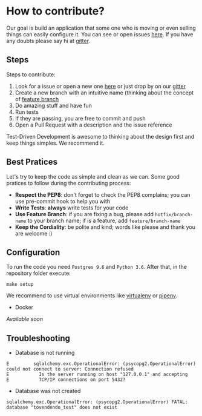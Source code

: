 # How to contribute?

Our goal is build an application that some one who is moving or even selling things can easily configure it.
You can see or open issues [here](https://github.com/anapaulagomes/to-vendendo/issues). If you have any doubts please say hi at [gitter](https://gitter.im/to-vendendo/Lobby).

## Steps

Steps to contribute:

1. Look for a issue or open a new one [here](https://github.com/anapaulagomes/to-vendendo/issues) or just drop by on our [gitter](https://gitter.im/to-vendendo/Lobby)
2. Create a new branch with an intuitive name (thinking about the concept of [feature branch](https://martinfowler.com/bliki/FeatureBranch.html)
3. Do amazing stuff and have fun
4. Run tests
5. If they are passing, you are free to commit and push
6. Open a Pull Request with a description and the issue reference

Test-Driven Development is awesome to thinking about the design first and keep things simples. We recommend it.

## Best Pratices

Let's try to keep the code as simple and clean as we can. Some good pratices to follow during the contributing process:

- **Respect the PEP8**: don't forget to check the PEP8 complains; you can use pre-commit hook to help you with
- **Write Tests**: **always** write tests for your code
- **Use Feature Branch**: if you are fixing a bug, please add `hotfix/branch-name` to your branch name; if is a feature, add `feature/branch-name`
- **Keep the Cordiality**: be polite and kind; words like please and thank you are welcome :)

## Configuration

To run the code you need `Postgres 9.6` and `Python 3.6`. After that, in the repository folder execute:

`make setup`

We recommend to use virtual environments like [virtualenv](https://virtualenv.pypa.io/en/stable/) or [pipenv](https://docs.pipenv.org/).

- Docker

_Available soon_

## Troubleshooting

- Database is not running

```
E         sqlalchemy.exc.OperationalError: (psycopg2.OperationalError) could not connect to server: Connection refused
E       	Is the server running on host "127.0.0.1" and accepting
E       	TCP/IP connections on port 5432?
```

- Database was not created

`sqlalchemy.exc.OperationalError: (psycopg2.OperationalError) FATAL:  database "tovendendo_test" does not exist`
